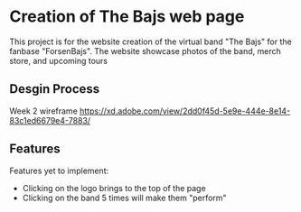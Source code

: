 # Creation of The Bajs web page
This project is for the website creation of the virtual band "The Bajs" for the fanbase "ForsenBajs". 
The website showcase photos of the band, merch store, and upcoming tours

## Desgin Process

Week 2 wireframe
https://xd.adobe.com/view/2dd0f45d-5e9e-444e-8e14-83c1ed6679e4-7883/

## Features
Features yet to implement:
- Clicking on the logo brings to the top of the page
- Clicking on the band 5 times will make them "perform"
